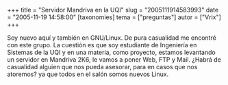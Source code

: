 +++
title = "Servidor Mandriva en la UQI"
slug = "2005111914583993"
date = "2005-11-19 14:58:00"
[taxonomies]
tema = ["preguntas"]
autor = ["Vrix"]
+++

Soy nuevo aquí y también en GNU/Linux. De pura casualidad me encontré
con este grupo. La cuestión es que soy estudiante de Ingeniería en
Sistemas de la UQI y en una materia, como proyecto, estamos levantando
un servidor en Mandriva 2K6, le vamos a poner Web, FTP y Mail. ¿Habrá de
casualidad alguien que nos pueda asesorar, para en casos que nos
atoremos? ya que todos en el salón somos nuevos Linux.


